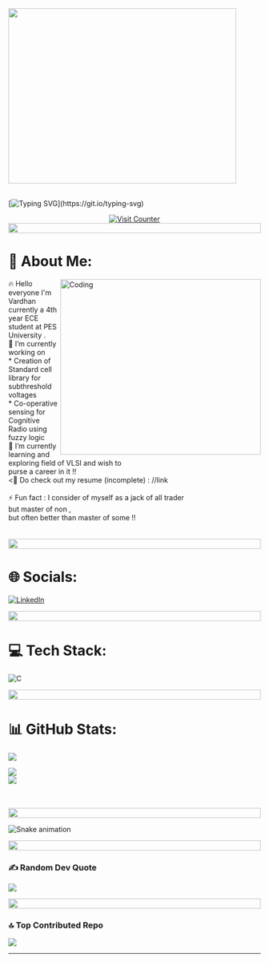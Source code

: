 
<img src="https://developers.giphy.com/branch/master/static/api-c99e353f761d318322c853c03ebcf21b.gif" height="350" width="95%" align="center">

<br>
<br>

[![Typing SVG](https://readme-typing-svg.demolab.com?font=ubuntu&pause=1000&width=435&lines=Namaste!!!+Welcome+to+my+GitHub+Page+.+.+.)](https://git.io/typing-svg)


<div style="display: flex; justify-content: center;" align="center">
    <a href="https://visitcount.itsvg.in">
        <img src="https://visitcount.itsvg.in/api?id=VardhanSuroshi&icon=1&color=4" alt="Visit Counter">
    </a>
</div>

<img src="https://i.imgur.com/dBaSKWF.gif" height="20" width="100%">



 # 💫 About Me:

<img src="https://i.pinimg.com/originals/c4/b1/99/c4b19969def51164ea4ad9a290a217bf.gif" align="right" alt="Coding" width="400" height="350"/>

🔥 Hello everyone I'm Vardhan currently a 4th year ECE student at PES <br>University .  <br>🔭 I’m currently working on <br> * Creation of Standard cell library for subthreshold voltages<br> * Co-operative sensing for Cognitive Radio using fuzzy logic<br>🌱 I’m currently learning and exploring field of VLSI and wish to <br> purse a career in it !!<br><📄 Do check out my resume (incomplete) : //link<br><br>⚡ Fun fact : I consider of myself as a jack of all trader <br>but master of non ,<br>but often better than master of some !! <br><br><br> 
<img src="https://i.imgur.com/dBaSKWF.gif" height="20" width="100%">


# 🌐 Socials:

[![LinkedIn](https://img.shields.io/badge/LinkedIn-%230077B5.svg?logo=linkedin&logoColor=white)](https://linkedin.com/in/https://www.linkedin.com/in/vardhansuroshi/) 

<img src="https://i.imgur.com/dBaSKWF.gif" height="20" width="100%">


# 💻 Tech Stack:
![C](https://img.shields.io/badge/c-%2300599C.svg?style=for-the-badge&logo=c&logoColor=white)

<img src="https://i.imgur.com/dBaSKWF.gif" height="20" width="100%">


# 📊 GitHub Stats:

![](https://github-readme-stats.vercel.app/api?username=VardhanSuroshi&theme=dark&hide_border=false&include_all_commits=false&count_private=false)<br/>


![](https://github-readme-streak-stats.herokuapp.com/?user=VardhanSuroshi&theme=dark&hide_border=false)<br/>
![](https://github-readme-stats.vercel.app/api/top-langs/?username=VardhanSuroshi&theme=dark&hide_border=false&include_all_commits=false&count_private=false&layout=compact)

<br>
<br>
<img src="https://i.imgur.com/dBaSKWF.gif" height="20" width="100%">

![Snake animation](https://github.com/thepiyushmalhotra/thepiyushmalhotra/blob/output/github-contribution-grid-snake.svg)

<img src="https://i.imgur.com/dBaSKWF.gif" height="20" width="100%">

### ✍️ Random Dev Quote
![](https://quotes-github-readme.vercel.app/api?type=vetical&theme=dark)

<img src="https://i.imgur.com/dBaSKWF.gif" height="20" width="100%">

### 🔝 Top Contributed Repo
![](https://github-contributor-stats.vercel.app/api?username=VardhanSuroshi&limit=5&theme=dark&combine_all_yearly_contributions=true)


---

